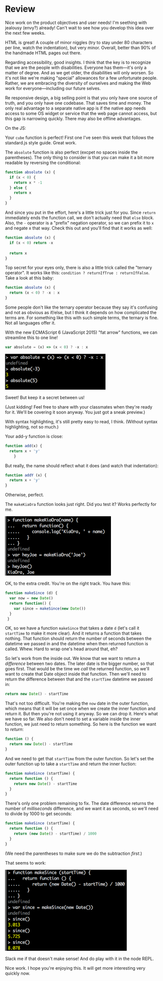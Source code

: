 # Review

Nice work on the product objectives and user needs! I'm seething with jealousy (envy?) already! Can't wait to see how you develop this idea over the next few weeks.

HTML is great! A couple of minor niggles (try to stay under 80 characters per line, watch the indentation), but very minor. Overall, better than 90% of the handmade HTML pages out there.

Regarding accessibility, good insights. I think that the key is to recognize that we are the people with disabilities. Everyone has them&mdash;it's only a matter of degree. And as we get older, the disabilities will only worsen. So it's not like we're making "special" allowances for a few unfortunate people. Rather, we are embracing the diversity of ourselves and making the Web work for everyone&mdash;including our future selves.

Re responsive design, a big selling point is that you only have one source of truth, and you only have one codebase. That saves time and money. The only real advantage to a separate native app is if the native app needs access to some OS widget or service that the web page cannot access, but this gap is narrowing quickly. There may also be offline advantages.

On the JS:

Your `cube` function is perfect! First one I've seen this week that follows the standard.js style guide. Great work.

The `absolute` function is also perfect (excpet no spaces inside the parentheses). The only thing to consider is that you can make it a bit more readable by reversing the conditional:

```js
function absolute (x) {
  if (x < 0) {
    return x * -1
  } else {
    return x
  }
}
```

And since you put in the effort, here's a little trick just for you. Since `return` immediately ends the function call, we don't actually need that `else` block. Also, the `-` operator is a "prefix" negation operator, so we can prefix it to `x` and negate x that way. Check this out and you'll find that it works as well:

```js
function absolute (x) {
  if (x < 0) return -x

  return x
}
```

Top secret for your eyes only, there is also a little trick called the "ternary operator". It works like this: `condition ? returnIfTrue : returnIfFalse`. Take a look at this baby:

```js
function absolute (x) {
  return (x < 0) ? -x : x
}
```

Some people don't like the ternary operator because they say it's confusing and not as obvious as if/else, but I think it depends on how complicated the terms are. For something like this with such simple terms, the ternary is fine. Not all languages offer it.

With the new ECMAScript 6 (JavaScript 2015) "fat arrow" functions, we can streamline this to one line!

```js
var absolute = (x) => (x < 0) ? -x : x
```

![Fat absolute](./fat-absolute.png)

Sweet! But keep it a secret between us!

(Just kidding! Feel free to share with your classmates when they're ready for it. We'll be covering it soon anyway. You just got a sneak preview.)

With syntax highlighting, it's still pretty easy to read, I think. (Without syntax highlighting, not so much.)

Your add-y function is close:

```js
function add(x) {
  return x + 'y'
    }
```

But really, the name should reflect what it does (and watch that indentation):

```js
function addY (x) {
  return x + 'y'
}
```

Otherwise, perfect.

The `makeKiaOra` function looks just right. Did you test it? Works perfectly for me.

![Hey, Joe](./hey-joe.png)

OK, to the extra credit. You're on the right track. You have this:

```js
function makeSince (d) {
  var now = new Date()
  return function() {
    var since = makeSince(new Date())
  }
 }
```

OK, so we have a function `makeSince` that takes a date `d` (let's call it `startTime` to make it more clear). And it returns a function that takes nothing. That function should return the number of seconds between the datetime we passed in and the datetime when then returned function is called. Whew. Hard to wrap one's head around that, eh?

So let's work from the inside out. We know that we want to return a *difference* between two dates. The later date is the bigger number, so that goes first. That would be the time we *call* the returned function, so we'll want to create that Date object inside that function. Then we'll need to return the difference between that and the `startTime` datetime we passed in:

```js
return new Date() - startTime
```

That's not too difficult. You're making the `now` date in the outer function, which means that it will be set once when we create the inner function and return it. But then you're not using it anyway. So we can drop it. Here's what we have so far. We also don't need to set a variable inside the inner function, we just need to return something. So here is the function we want to *return*:

```js
function () {
  return new Date() - startTime
}
```

And we need to get that `startTime` from the outer function. So let's set the outer function up to take a `startTime` and return the inner fuction:

```js
function makeSince (startTime) {
  return function () {
    return new Date() - startTime
  }
}
```

There's only one problem remaining to fix. The date difference returns the number of *milliseconds* difference, and we want it as seconds, so we'll need to divide by 1000 to get seconds:
```js
function makeSince (startTime) {
  return function () {
    return (new Date() - startTime) / 1000
  }
}
```

(We need the parentheses to make sure we do the subtraction *first*.)

That seems to work:

![Since function](./since-function.png)

Slack me if that doesn't make sense! And do play with it in the node REPL.

Nice work. I hope you're enjoying this. It will get more interesting very quickly now.
